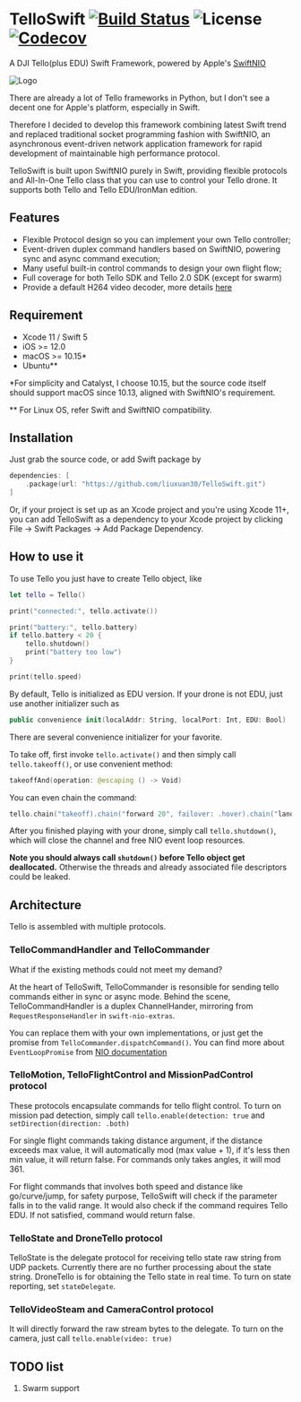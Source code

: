 # TelloSwift  [![Build Status](https://travis-ci.org/liuxuan30/TelloSwift.svg?branch=master)](https://travis-ci.org/liuxuan30/TelloSwift) ![License](https://img.shields.io/github/license/liuxuan30/TelloSwift) [![Codecov](https://img.shields.io/codecov/c/github/liuxuan30/TelloSwift?color=%2352CC0F)](https://codecov.io/gh/liuxuan30/TelloSwift)
A DJI Tello(plus EDU) Swift Framework, powered by Apple's [SwiftNIO](https://github.com/apple/swift-nio)

![Logo](Resources/TelloSwift.png)

There are already a lot of Tello frameworks in Python, but I don't see a decent one for Apple's platform, especially in Swift. 

Therefore I decided to develop this framework combining latest Swift trend and replaced traditional socket programming fashion with SwiftNIO, an asynchronous event-driven network application framework for rapid development of maintainable high performance protocol.

TelloSwift is built upon SwiftNIO purely in Swift, providing flexible protocols and All-In-One Tello class that you can use to control your Tello drone. It supports both Tello and Tello EDU/IronMan edition.

## Features
* Flexible Protocol design so you can implement your own Tello controller;
* Event-driven duplex command handlers based on SwiftNIO, powering sync and async command execution;
* Many useful built-in control commands to design your own flight flow;
* Full coverage for both Tello SDK and Tello 2.0 SDK (except for swarm)
* Provide a default H264 video decoder, more details [here](https://github.com/liuxuan30/TelloSwift/tree/master/TelloVideoDecoder) 

## Requirement
* Xcode 11 / Swift 5
* iOS >= 12.0
* macOS >= 10.15*
* Ubuntu**

\*For simplicity and Catalyst, I choose 10.15, but the source code itself should support macOS since 10.13, aligned with SwiftNIO's requirement.

\*\* For Linux OS, refer Swift and SwiftNIO compatibility. 

## Installation
Just grab the source code, or add Swift package by
```swift
dependencies: [
    .package(url: "https://github.com/liuxuan30/TelloSwift.git")
]
```
Or, if your project is set up as an Xcode project and you're using Xcode 11+, you can add TelloSwift as a dependency to your Xcode project by clicking File -> Swift Packages -> Add Package Dependency.

## How to use it
To use Tello you just have to create Tello object, like
```swift
let tello = Tello()

print("connected:", tello.activate())

print("battery:", tello.battery)
if tello.battery < 20 {
    tello.shutdown()
    print("battery too low")
}

print(tello.speed)
```
By default, Tello is initialized as EDU version. If your drone is not EDU, just use another initializer such as
```swift
public convenience init(localAddr: String, localPort: Int, EDU: Bool)
```

There are several convenience initializer for your favorite.

To take off, first invoke `tello.activate()` and then simply call `tello.takeoff()`, or use convenient method:
```swift
takeoffAnd(operation: @escaping () -> Void)
```
You can even chain the command:
```swift
tello.chain("takeoff).chain("forward 20", failover: .hover).chain("land")
```
After you finished playing with your drone, simply call `tello.shutdown()`, which will close the channel and free NIO event loop resources.

**Note you should always call `shutdown()` before Tello object get deallocated.** Otherwise the threads and already associated file descriptors could be leaked.

## Architecture
Tello is assembled with multiple protocols.

### TelloCommandHandler and TelloCommander
What if the existing methods could not meet my demand?

At the heart of TelloSwift, TelloCommander is resonsible for sending tello commands either in sync or async mode. Behind the scene, TelloCommandHandler is a duplex ChannelHander, mirroring from `RequestResponseHandler` in `swift-nio-extras`.

You can replace them with your own implementations, or just get the promise from `TelloCommander.dispatchCommand()`. You can find more about `EventLoopPromise` from [NIO documentation](https://apple.github.io/swift-nio/docs/current/NIO/Structs/EventLoopPromise.html)

### TelloMotion, TelloFlightControl and MissionPadControl protocol
These protocols encapsulate commands for tello flight control. To turn on mission pad detection, simply call `tello.enable(detection: true` and `setDirection(direction: .both)`

For single flight commands taking distance argument, if the distance exceeds max value, it will automatically mod (max value + 1), if it's less then min value, it will return false. For commands only takes angles, it will mod 361.

For flight commands that involves both speed and distance like go/curve/jump, for safety purpose, TelloSwift will check if the parameter falls in to the valid range. It would also check if the command requires Tello EDU. If not satisfied, command would return false.

###  TelloState and DroneTello protocol
TelloState is the delegate protocol for receiving tello state raw string from UDP packets. Currently there are no further processing about the state string.
DroneTello is for obtaining the Tello state in real time.
To turn on state reporting, set `stateDelegate`.

### TelloVideoSteam and CameraControl protocol
It will directly forward the raw stream bytes to the delegate. To turn on the camera, just call `tello.enable(video: true)`

## TODO list
1. Swarm support
